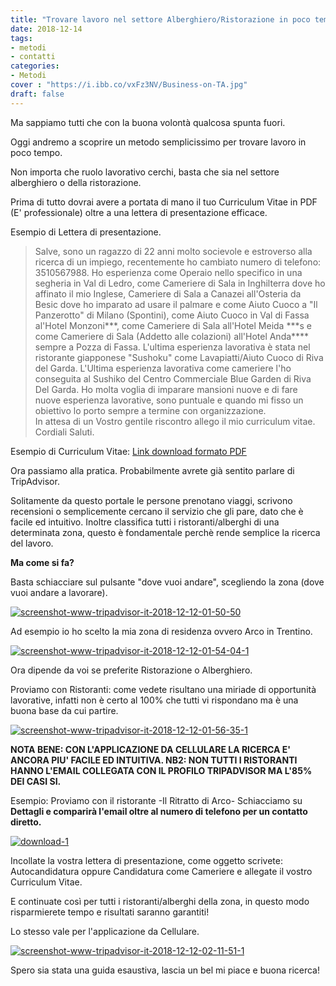 ```yaml
---
title: "Trovare lavoro nel settore Alberghiero/Ristorazione in poco tempo!"
date: 2018-12-14
tags:
- metodi
- contatti
categories:
- Metodi
cover : "https://i.ibb.co/vxFz3NV/Business-on-TA.jpg"
draft: false
---
```


        
Ma sappiamo tutti che con la buona volontà qualcosa spunta fuori.

Oggi andremo a scoprire un metodo semplicissimo per trovare lavoro in poco tempo.

Non importa che ruolo lavorativo cerchi, basta che sia nel settore alberghiero o della ristorazione.

Prima di tutto dovrai avere a portata di mano il tuo Curriculum Vitae in PDF (E' professionale) oltre a una lettera di presentazione efficace.

Esempio di Lettera di presentazione.

<blockquote>Salve, sono un ragazzo di 22 anni molto socievole e estroverso alla ricerca di un impiego, recentemente ho cambiato numero di telefono: 3510567988. Ho esperienza come Operaio nello specifico in una segheria in Val di Ledro, come Cameriere di Sala in Inghilterra dove ho affinato il mio Inglese, Cameriere di Sala a Canazei all'Osteria da Besic dove ho imparato ad usare il palmare e come Aiuto Cuoco a "Il Panzerotto" di Milano (Spontini), come Aiuto Cuoco in Val di Fassa al'Hotel Monzoni***, come Cameriere di Sala all'Hotel Meida ***s e come Cameriere di Sala (Addetto alle colazioni) all'Hotel Anda**** sempre a Pozza di Fassa. L'ultima esperienza lavorativa è stata nel ristorante giapponese "Sushoku" come Lavapiatti/Aiuto Cuoco di Riva del Garda. L'Ultima esperienza lavorativa come cameriere l'ho conseguita al Sushiko del Centro Commerciale Blue Garden di Riva Del Garda. Ho molta voglia di imparare mansioni nuove e di fare nuove esperienza lavorative, sono puntuale e quando mi fisso un obiettivo lo porto sempre a termine con organizzazione.
<div dir="auto">In attesa di un Vostro gentile riscontro allego il mio curriculum vitae.</div>
<div dir="auto">Cordiali Saluti.</div></blockquote>

Esempio di Curriculum Vitae: <a href="http://sapolatsu.com/1Zsk"> Link download formato PDF </a>

Ora passiamo alla pratica.
Probabilmente avrete già sentito parlare di TripAdvisor.

Solitamente da questo portale le persone prenotano viaggi, scrivono recensioni o semplicemente cercano il servizio che gli pare, dato che è facile ed intuitivo.
Inoltre classifica tutti i ristoranti/alberghi di una determinata zona, questo è fondamentale perchè rende semplice la ricerca del lavoro.

<strong>Ma come si fa?</strong>

Basta schiacciare sul pulsante "dove vuoi andare", scegliendo la zona (dove vuoi andare a lavorare).

<a href="https://ibb.co/BGRNqwz"><img src="https://i.ibb.co/2SBNg5n/screenshot-www-tripadvisor-it-2018-12-12-01-50-50.png" alt="screenshot-www-tripadvisor-it-2018-12-12-01-50-50" border="0"></a>


Ad esempio io ho scelto la mia zona di residenza ovvero Arco in Trentino.

<a href="https://ibb.co/thV6G35"><img src="https://i.ibb.co/hM3N6Cv/screenshot-www-tripadvisor-it-2018-12-12-01-54-04-1.png" alt="screenshot-www-tripadvisor-it-2018-12-12-01-54-04-1" border="0"></a>


Ora dipende da voi se preferite Ristorazione o Alberghiero.

Proviamo con Ristoranti: come vedete risultano una miriade di opportunità lavorative, infatti non è certo al 100% che tutti vi rispondano ma è una buona base da cui partire.

<a href="https://ibb.co/FqMj35c"><img src="https://i.ibb.co/VpZP9gb/screenshot-www-tripadvisor-it-2018-12-12-01-56-35-1.png" alt="screenshot-www-tripadvisor-it-2018-12-12-01-56-35-1" border="0"></a>


<strong>NOTA BENE: CON L'APPLICAZIONE DA CELLULARE LA RICERCA E' ANCORA PIU' FACILE ED INTUITIVA.
NB2: NON TUTTI I RISTORANTI HANNO L'EMAIL COLLEGATA CON IL PROFILO TRIPADVISOR MA L'85% DEI CASI SI.</strong>

Esempio: Proviamo con il ristorante -Il Ritratto di Arco-
Schiacciamo su <strong>Dettagli e comparirà l'email oltre al numero di telefono per un contatto diretto.</strong>

<a href="https://ibb.co/J7Ftrxs"><img src="https://i.ibb.co/hW192Xm/download-1.png" alt="download-1" border="0"></a>

Incollate la vostra lettera di presentazione, come oggetto scrivete: Autocandidatura oppure Candidatura come Cameriere e allegate il vostro Curriculum Vitae.

E continuate così per tutti i ristoranti/alberghi della zona, in questo modo risparmierete tempo e risultati saranno garantiti!

Lo stesso vale per l'applicazione da Cellulare.

<a href="https://ibb.co/2kzKJ7g"><img src="https://i.ibb.co/mcnzpC6/screenshot-www-tripadvisor-it-2018-12-12-02-11-51-1.png" alt="screenshot-www-tripadvisor-it-2018-12-12-02-11-51-1" border="0"></a>


Spero sia stata una guida esaustiva, lascia un bel mi piace e buona ricerca!

